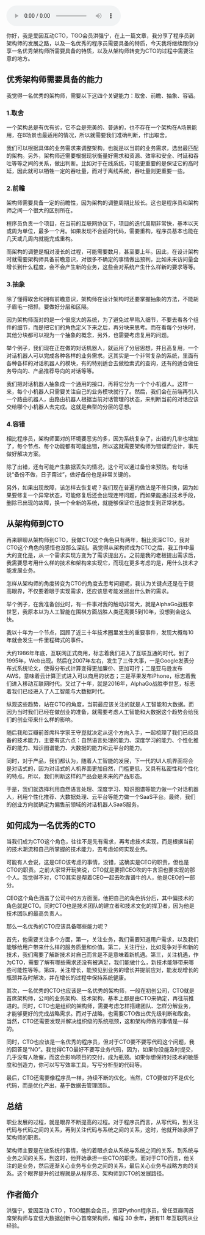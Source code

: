 <audio title="第126讲 _ 洪强宁：从程序员到架构师，从架构师到CTO（二）" src="https://static001.geekbang.org/resource/audio/61/e2/61278f3eaab91f47d17e89197863a5e2.mp3" controls="controls"></audio> 
<p>你好，我是爱因互动CTO，TGO会员洪强宁，在上一篇文章，我分享了程序员到架构师的发展之路，以及一名优秀的程序员需要具备的特质，今天我将继续跟你分享一名优秀架构师所需要具备的特质，以及从架构师转变为CTO的过程中需要注意的地方。</p><h2>优秀架构师需要具备的能力</h2><p>我觉得一名优秀的架构师，需要以下这四个关键能力：取舍、前瞻、抽象、容错。</p><h3>1.取舍</h3><p>一个架构总是有优有劣，它不会是完美的、普适的，也不存在一个架构在A场景能用，在B场景也最适用的情况，所以就需要我们准确判断，作出取舍。</p><p>我们可以根据具体的业务需求来调整架构，也就是以当前的业务需求，选出最匹配的架构。另外，架构师还需要根据现状衡量好需求和资源、效率和安全、时延和吞吐等等之间的关系，做出判断。比如对于在线系统，可能更重要的是保证它的高时延，因此就可以牺牲一定的吞吐量，而对于离线系统，吞吐量则更重要一些。</p><h3>2.前瞻</h3><p>架构师需要具备一定的前瞻性，因为架构的调整周期比较长。这也是程序员和架构师之间一个很大的区别所在。</p><p>程序员负责一个项目，在当前的互联网协议下，项目的迭代周期非常快，基本以天或周为单位，最多一个月。如果发现不合适的代码，需要重构，程序员基本也能在几天或几周内就能完成重构。</p><!-- [[[read_end]]] --><p>而架构的调整是相对漫长的过程，可能需要数月，甚至要上年。因此，在设计架构时就需要架构师具备前瞻意识，对很多不确定的事情做出预判，比如未来访问量会增长到什么程度，会不会产生新的业务，这些会对系统产生什么样新的要求等等。</p><h3>3.抽象</h3><p>除了懂得取舍和拥有前瞻意识，架构师在设计架构时还要掌握抽象的方法，不能胡子眉毛一把抓，要做好分层和区隔。</p><p>因为架构师面对的是一个很庞大的系统，为了避免过早陷入细节，不要去看各个组件的细节，而是把它们的角色定义下来之后，再分块来思考。而在看每个分块时，其他分块都可以视为一个抽象的概念，另外，也需要考虑复用的问题。</p><p>举个例子，我们现在正在做的对话机器人，就运用了分层思想，并且高复用，一个对话机器人可以完成各种各样的业务需求。这其实是一个非常复杂的系统，里面有各种各样的对话机器人的模块，有的特别适合去做检索式的查询，还有的适合做任务导向的、产品推荐导向的对话等等。</p><p>我们把对话机器人抽象成一个通用的接口，再将它分为一个个小机器人。这样一来，每个小机器人只需要关注自己的业务模块就行了。然后，我们会在前端再引入一个路由机器人，由路由机器人根据当前对话管理的状态，来判断当前的对话应该交给哪个小机器人去完成。这就是典型的分层的思想。</p><h3>4.容错</h3><p>相比程序员，架构师面对的环境要恶劣的多，因为系统复杂了，出错的几率也增加了，每个节点、每个功能都有可能出错，所以这就需要架构师为错误而设计，事先做好解决方案。</p><p>除了出错，还有可能产生数据丢失的情况，这个可以通过备份来预防。有句话说“备份不做，日子甭过”，做好备份也是非常关键的。</p><p>另外，如果出现故障，该怎样去恢复呢？我们现在普遍的做法是不修只换，因为如果要修复一个异常状态，可能修复后还会出现连带问题，而如果能通过技术手段，删除已出现的故障，换一个全新的系统，就能够保证它迅速恢复到正常状态。</p><h2>从架构师到CTO</h2><p>再来聊聊从架构师到CTO，我做CTO这个角色只有两年，相比资深CTO，我对CTO这个角色的感悟也没那么深刻。我觉得从架构师成为CTO之后，我工作中最大的变化是，从一个需求实现方变为了需求提出方。之前是我的老板提出需求后，我需要思考用什么样的技术和架构来实现它，而现在更多考虑的是，用什么技术才能发展业务。</p><p>怎样从架构师的角度转变为CTO的角度去思考问题呢，我认为关键点还是在于提高眼界，不仅要着眼于实现需求，还应该思考能发掘出什么新的需求。</p><p>举个例子，在我准备创业时，有一件事对我的触动非常大，就是AlphaGo战胜李世乭，我原本以为人工智能在围棋方面战胜人类还需要5到10年，没想到会这么快。</p><p>我以十年为一个节点，回顾了近三十年技术圈里发生的重要事件，发现大概每10年就会发生一件里程碑式的事件。</p><p>大约1986年年底，互联网正式商用，标志着我们进入了互联互通的时代。到了1995年，Web出现。然后在2007年左右，发生了三件大事，一是Google发表分布式系统论文，使得分布式计算变得更加廉价、更加可行；二是亚马逊发布AWS，意味着云计算正式进入可以商用的状态；三是苹果发布iPhone，标志着我们进入移动互联网时代。又过了十年，就是2016年，AlphaGo战胜李世乭，标志着我们已经进入了人工智能与大数据时代。</p><p>纵观这些趋势，站在CTO的角度，当前最应该关注的就是人工智能和大数据。而因为当时我们已经在做创业的准备，就需要考虑人工智能和大数据这个趋势会给我们的创业带来什么样的影响。</p><p>随后我和豆瓣前首席科学家王守崑就决定从这个方向入手，一起梳理了我们已经具备的技术能力，主要有这六点：自然语言处理的能力、深度学习的能力、个性化推荐的能力、知识图谱能力、大数据的能力和云平台的能力。</p><p>同时，对于产品，我们都认为，随着人工智能的发展，下一代的UI人机界面将会是对话式的，因为对话式的人机界面更加自然，门槛更低，又具有私密性和个性化的特点。所以，我们判断这样的产品会是未来的产品形态。</p><p>于是，我们就选择利用自然语言处理、深度学习、知识图谱等能力做一个对话机器人，利用个性化推荐、大数据处理、云平台等能力做一个SaaS平台。最终，我们的创业方向就确定为偏售前领域的对话机器人SaaS服务。</p><h2>如何成为一名优秀的CTO</h2><p>当我们成为CTO这个角色，往往不是先有需求，再考虑技术实现，而是根据当前的技术潮流和自己所掌握的技术能力，去考虑如何实现业务。</p><p>可能有人会说，这是CEO该考虑的事情，没错，这确实是CEO的职责，但也是CTO的职责。之前大家常开玩笑说，CTO就是要把CEO吹的牛含泪也要实现的那个人。我觉得不对，CTO其实是帮着CEO一起去吹靠谱牛的人，他是CEO的一部分。</p><p>CEO这个角色涵盖了公司中的方方面面，他把自己的角色拆分后，其中偏技术的角色就是CTO。同时CTO也是技术团队的建立者和技术文化的捍卫者，因为他是技术团队的最高负责人。</p><p>那么一名优秀的CTO应该具备哪些能力呢？</p><p>首先，他需要关注多个方面，第一，关注业务，我们需要知道用户需求，以及我们能够给用户带来什么样的服务质量和价值。第二，关注行业，比如竞争对手和新的技术，我们需要了解新技术对自己而言是不是意味着新机遇。第三，关注机遇，作为CTO，需要了解有哪些需求还没有被满足，我们能做什么，新技术能够带来哪些可能性等等。第四，关注增长，能预见到业务的增长并提前应对，能发现增长的瓶颈并及时解决，并在增长的过程中保持系统健康。</p><p>其次，一名优秀的CTO也应该是一名优秀的架构师，一般在初创公司，CTO就是首席架构师，公司的业务架构、技术架构，基本上都是由CTO来确定，再往前推进的。同时，CTO也是组织的架构师，需要考虑怎样搭建团队、怎样分解业务，才能够更好的完成战略需求。而对于战略，也需要CTO做出优先级判断和取舍。当然，CTO还需要发现并解决组织级的系统瓶颈，这和架构师做的事情是一样的。</p><p>同时，CTO也应该是一名优秀的程序员，但对于CTO要不要写代码这个问题，我的回答是“NO”。我觉得CTO最好不要写业务代码，因为，如果你没能及时提交，几乎没有人敢催，而这会影响项目的交付，成为瓶颈。如果你想保持对技术的敏感度和创造力，你可以写写效率工具，写写分析型的代码等。</p><p>最后，CTO还需要像程序员一样，持续不断的优化。当然，CTO要做的不是优化代码，而是优化产出，基于数据去管理团队。</p><h2>总结</h2><p>职业发展的过程，就是眼界不断提高的过程。对于程序员而言，从写代码，到关注代码与代码之间的关系，再到关注代码与系统之间的关系，这时，他就开始承担了架构师的职责。</p><p>架构师主要是在做系统的事情，他的着眼点会从系统与系统之间的关系，到系统与业务之间的关系，到这时，他开始承担一些CTO的职责。而对于CTO而言，他关注的是业务，然后逐渐关心业务与业务之间的关系，最后关心业务与战略方向的关系。这个眼界提升的过程就是从程序员、架构师到CTO的发展路径。</p><h2>作者简介</h2><p>洪强宁，爱因互动 CTO ，TGO鲲鹏会会员，资深Python程序员，曾任豆瓣网首席架构师与宜信大数据创新中心首席架构师，编程 30 余年，拥有11 年互联网从业经验。</p><p></p>